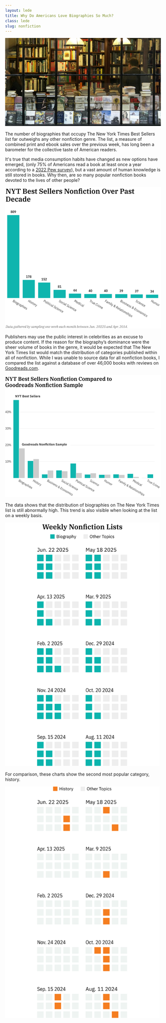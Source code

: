 ```yaml
---
layout: lede
title: Why Do Americans Love Biographies So Much?
class: lede
slug: nonfiction
---
```

<div class="img-container mv4 ">
    <img src="/assets/images/lede/books/cover.jpg" >
</div>

The number of biographies that occupy The New York Times Best Sellers list far outweighs any other nonfiction genre. The list, a measure of combined print and ebook sales over the previous week, has long been a barometer for the collective taste of American readers.

It's true that media consumption habits have changed as new options have emerged, (only 75% of Americans read a book at least once a year according to a [2022 Pew survey](https://www.pewresearch.org/short-reads/2022/01/06/three-in-ten-americans-now-read-e-books/)), but a vast amount of human knowledge is still stored in books. Why then, are so many popular nonfiction books devoted to the lives of other people?

<div class="img-container mv4">
    <img src="/assets/images/lede/books/top_10.svg" style="width: 650px;">
</div>

Publishers may use the public interest in celebrities as an excuse to produce content. If the reason for the biography’s dominance were the sheer volume of books in the genre, it would be expected that The New York Times list would match the distribution of categories published within all of nonfiction. While I was unable to source data for all nonfiction books, I compared the list against a database of over 46,000 books with reviews on [Goodreads.com](https://www.goodreads.com). 

<div class="img-container mv4">
    <img src="/assets/images/lede/books/percent_chart.svg" style="width: 650px;">
</div>


The data shows that the distribution of biographies on The New York Times list is still abnormally high. This trend is also visible when looking at the list on a weekly basis.



<div class="img-container mv4">
    <img src="/assets/images/lede/books/weekly_bio.svg" style="width: 500px;">
</div>


For comparison, these charts show the second most popular category, history.

<div class="img-container mv4 ">
    <img src="/assets/images/lede/books/history_chart.svg" style="width: 500px;">
</div>

